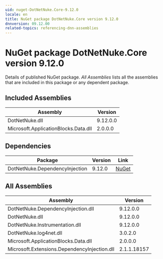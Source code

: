 ```yaml
---
uid: nuget-DotNetNuke.Core-9.12.0
locale: en
title: NuGet package DotNetNuke.Core version 9.12.0
dnnversion: 09.12.00
related-topics: referencing-dnn-assemblies
---
```


# NuGet package DotNetNuke.Core version 9.12.0
Details of published NuGet package.
*All Assemblies* lists all the assemblies that are included in this package or any dependent package.

## Included Assemblies

|Assembly|Version|
|---|---|
|DotNetNuke.dll|9.12.0.0|
|Microsoft.ApplicationBlocks.Data.dll|2.0.0.0|

## Dependencies

|Package|Version|Link|
|---|---|---|
|DotNetNuke.DependencyInjection|9.12.0|[NuGet](https://www.nuget.org/packages/DotNetNuke.DependencyInjection/9.12.0)|

## All Assemblies

|Assembly|Version|
|---|---|
|DotNetNuke.DependencyInjection.dll|9.12.0.0|
|DotNetNuke.dll|9.12.0.0|
|DotNetNuke.Instrumentation.dll|9.12.0.0|
|DotNetNuke.log4net.dll|3.0.2.0|
|Microsoft.ApplicationBlocks.Data.dll|2.0.0.0|
|Microsoft.Extensions.DependencyInjection.dll|2.1.1.18157|

